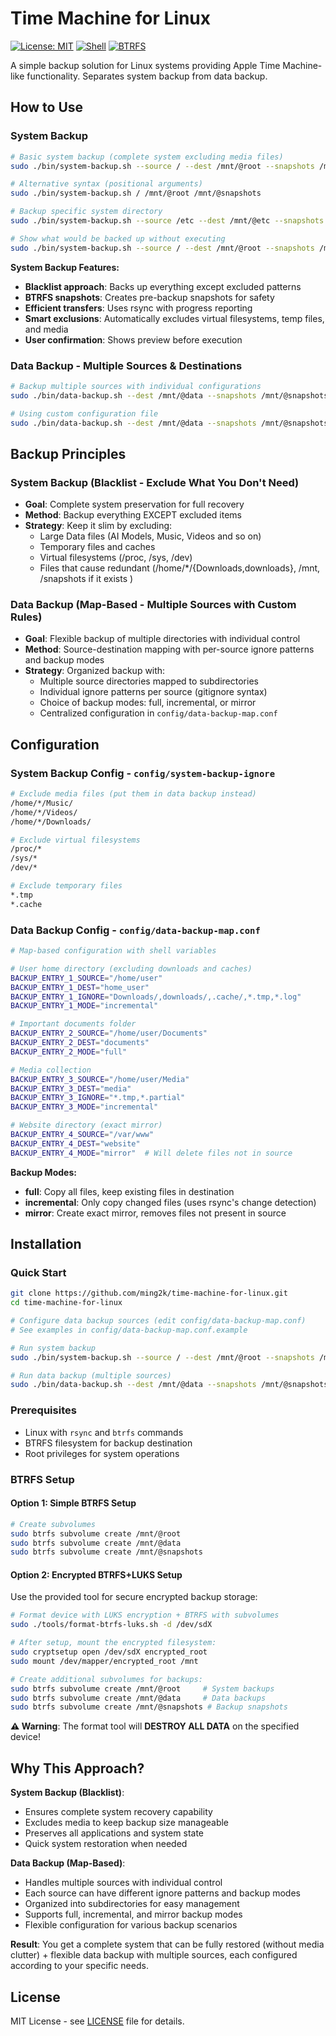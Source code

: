 # Time Machine for Linux

[![License: MIT](https://img.shields.io/badge/License-MIT-yellow.svg)](https://opensource.org/licenses/MIT)
[![Shell](https://img.shields.io/badge/Shell-Bash-green.svg)](https://www.gnu.org/software/bash/)
[![BTRFS](https://img.shields.io/badge/Filesystem-BTRFS-blue.svg)](https://btrfs.wiki.kernel.org/)

A simple backup solution for Linux systems providing Apple Time Machine-like functionality. Separates system backup from data backup.

## How to Use

### System Backup
```bash
# Basic system backup (complete system excluding media files)
sudo ./bin/system-backup.sh --source / --dest /mnt/@root --snapshots /mnt/@snapshots

# Alternative syntax (positional arguments)
sudo ./bin/system-backup.sh / /mnt/@root /mnt/@snapshots

# Backup specific system directory
sudo ./bin/system-backup.sh --source /etc --dest /mnt/@etc --snapshots /mnt/@snapshots

# Show what would be backed up without executing
sudo ./bin/system-backup.sh --source / --dest /mnt/@root --snapshots /mnt/@snapshots --dry-run
```

**System Backup Features:**
- **Blacklist approach**: Backs up everything except excluded patterns
- **BTRFS snapshots**: Creates pre-backup snapshots for safety
- **Efficient transfers**: Uses rsync with progress reporting
- **Smart exclusions**: Automatically excludes virtual filesystems, temp files, and media
- **User confirmation**: Shows preview before execution
### Data Backup - Multiple Sources & Destinations
```bash
# Backup multiple sources with individual configurations
sudo ./bin/data-backup.sh --dest /mnt/@data --snapshots /mnt/@snapshots

# Using custom configuration file
sudo ./bin/data-backup.sh --dest /mnt/@data --snapshots /mnt/@snapshots --config custom-map.conf
```
## Backup Principles

### System Backup (Blacklist - Exclude What You Don't Need)
- **Goal**: Complete system preservation for full recovery
- **Method**: Backup everything EXCEPT excluded items
- **Strategy**: Keep it slim by excluding:
  - Large Data files (AI Models, Music, Videos and so on)
  - Temporary files and caches
  - Virtual filesystems (/proc, /sys, /dev)
  - Files that cause redundant (/home/*/{Downloads,downloads}, /mnt, /snapshots if it exists )

### Data Backup (Map-Based - Multiple Sources with Custom Rules)
- **Goal**: Flexible backup of multiple directories with individual control
- **Method**: Source-destination mapping with per-source ignore patterns and backup modes
- **Strategy**: Organized backup with:
  - Multiple source directories mapped to subdirectories
  - Individual ignore patterns per source (gitignore syntax)
  - Choice of backup modes: full, incremental, or mirror
  - Centralized configuration in `config/data-backup-map.conf`

## Configuration

### System Backup Config - `config/system-backup-ignore`
```bash
# Exclude media files (put them in data backup instead)
/home/*/Music/
/home/*/Videos/
/home/*/Downloads/

# Exclude virtual filesystems
/proc/*
/sys/*
/dev/*

# Exclude temporary files
*.tmp
*.cache
```

### Data Backup Config - `config/data-backup-map.conf`
```bash
# Map-based configuration with shell variables

# User home directory (excluding downloads and caches)
BACKUP_ENTRY_1_SOURCE="/home/user"
BACKUP_ENTRY_1_DEST="home_user"
BACKUP_ENTRY_1_IGNORE="Downloads/,downloads/,.cache/,*.tmp,*.log"
BACKUP_ENTRY_1_MODE="incremental"

# Important documents folder
BACKUP_ENTRY_2_SOURCE="/home/user/Documents"
BACKUP_ENTRY_2_DEST="documents"
BACKUP_ENTRY_2_MODE="full"

# Media collection
BACKUP_ENTRY_3_SOURCE="/home/user/Media"
BACKUP_ENTRY_3_DEST="media"
BACKUP_ENTRY_3_IGNORE="*.tmp,*.partial"
BACKUP_ENTRY_3_MODE="incremental"

# Website directory (exact mirror)
BACKUP_ENTRY_4_SOURCE="/var/www"
BACKUP_ENTRY_4_DEST="website"
BACKUP_ENTRY_4_MODE="mirror"  # Will delete files not in source
```

**Backup Modes:**
- **full**: Copy all files, keep existing files in destination
- **incremental**: Only copy changed files (uses rsync's change detection)
- **mirror**: Create exact mirror, removes files not present in source

## Installation

### Quick Start
```bash
git clone https://github.com/ming2k/time-machine-for-linux.git
cd time-machine-for-linux

# Configure data backup sources (edit config/data-backup-map.conf)
# See examples in config/data-backup-map.conf.example

# Run system backup
sudo ./bin/system-backup.sh --source / --dest /mnt/@root --snapshots /mnt/@snapshots

# Run data backup (multiple sources)
sudo ./bin/data-backup.sh --dest /mnt/@data --snapshots /mnt/@snapshots
```

### Prerequisites
- Linux with `rsync` and `btrfs` commands
- BTRFS filesystem for backup destination
- Root privileges for system operations

### BTRFS Setup

#### Option 1: Simple BTRFS Setup
```bash
# Create subvolumes
sudo btrfs subvolume create /mnt/@root
sudo btrfs subvolume create /mnt/@data
sudo btrfs subvolume create /mnt/@snapshots
```

#### Option 2: Encrypted BTRFS+LUKS Setup
Use the provided tool for secure encrypted backup storage:

```bash
# Format device with LUKS encryption + BTRFS with subvolumes
sudo ./tools/format-btrfs-luks.sh -d /dev/sdX

# After setup, mount the encrypted filesystem:
sudo cryptsetup open /dev/sdX encrypted_root
sudo mount /dev/mapper/encrypted_root /mnt

# Create additional subvolumes for backups:
sudo btrfs subvolume create /mnt/@root     # System backups
sudo btrfs subvolume create /mnt/@data     # Data backups
sudo btrfs subvolume create /mnt/@snapshots # Backup snapshots
```

**⚠️ Warning**: The format tool will **DESTROY ALL DATA** on the specified device!

## Why This Approach?

**System Backup (Blacklist)**:
- Ensures complete system recovery capability
- Excludes media to keep backup size manageable
- Preserves all applications and system state
- Quick system restoration when needed

**Data Backup (Map-Based)**:
- Handles multiple sources with individual control
- Each source can have different ignore patterns and backup modes
- Organized into subdirectories for easy management
- Supports full, incremental, and mirror backup modes
- Flexible configuration for various backup scenarios

**Result**: You get a complete system that can be fully restored (without media clutter) + flexible data backup with multiple sources, each configured according to your specific needs.

## License

MIT License - see [LICENSE](LICENSE) file for details.

